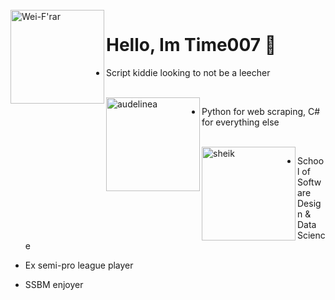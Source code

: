 <br />
<img src="https://user-images.githubusercontent.com/60156453/149975292-55311db1-c215-4086-b444-390b519a94e2.png" align="left" width="150" alt="Wei-F'rar"/>

# Hello, Im Time007 🌱

- Script kiddie looking to not be a leecher

<br />
<img src="https://user-images.githubusercontent.com/60156453/149975535-6f8fdbff-1ccd-4390-8d8b-34e5677a4371.png" align="left" width="150" alt="audelinea"/>

- Python for web scraping, C# for everything else

<br />
<img src="https://user-images.githubusercontent.com/60156453/149976487-26a63811-58bc-4119-9190-ec247e517541.png" align="left" width="150" alt="sheik"/>

- School of Software Design & Data Science

- Ex semi-pro league player 

- SSBM enjoyer
